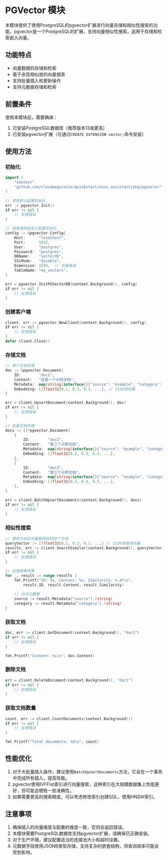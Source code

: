 # PGVector 模块

本模块提供了使用PostgreSQL的pgvector扩展进行向量存储和相似性搜索的功能。pgvector是一个PostgreSQL的扩展，支持向量相似性搜索，适用于存储和检索嵌入向量。

## 功能特点

- 向量数据的存储和检索
- 基于余弦相似度的向量搜索
- 支持批量插入和更新操作
- 支持元数据存储和检索

## 前置条件

使用本模块前，需要确保：

1. 已安装PostgreSQL数据库（推荐版本13或更高）
2. 已安装pgvector扩展（可通过`CREATE EXTENSION vector;`命令安装）

## 使用方法

### 初始化

```go
import (
    "context"
    "github.com/cloudwego/eino/quickstart/eino_assistant/pkg/pgvector"
)

// 使用默认配置初始化
err := pgvector.Init()
if err != nil {
    // 处理错误
}

// 或者使用自定义配置初始化
config := &pgvector.Config{
    Host:      "localhost",
    Port:      5432,
    User:      "postgres",
    Password:  "postgres",
    DBName:    "vectordb",
    SSLMode:   "disable",
    Dimension: 1536,  // 向量维度
    TableName: "my_vectors",
}

err = pgvector.InitPGVectorDB(context.Background(), config)
if err != nil {
    // 处理错误
}
```

### 创建客户端

```go
client, err := pgvector.NewClient(context.Background(), config)
if err != nil {
    // 处理错误
}
defer client.Close()
```

### 存储文档

```go
// 单个文档存储
doc := &pgvector.Document{
    ID:        "doc1",
    Content:   "这是一个示例文档",
    Metadata:  map[string]interface{}{"source": "example", "category": "test"},
    Embedding: []float32{0.1, 0.2, 0.3, ...}, // 1536维向量
}

err = client.UpsertDocument(context.Background(), doc)
if err != nil {
    // 处理错误
}

// 批量文档存储
docs := []*pgvector.Document{
    {
        ID:        "doc2",
        Content:   "第二个示例文档",
        Metadata:  map[string]interface{}{"source": "example", "category": "test"},
        Embedding: []float32{0.2, 0.3, 0.4, ...},
    },
    {
        ID:        "doc3",
        Content:   "第三个示例文档",
        Metadata:  map[string]interface{}{"source": "example", "category": "production"},
        Embedding: []float32{0.3, 0.4, 0.5, ...},
    },
}

err = client.BatchUpsertDocuments(context.Background(), docs)
if err != nil {
    // 处理错误
}
```

### 相似性搜索

```go
// 搜索与给定向量最相似的10个文档
queryVector := []float32{0.1, 0.2, 0.3, ...} // 1536维查询向量
results, err := client.SearchSimilar(context.Background(), queryVector, 10)
if err != nil {
    // 处理错误
}

// 处理搜索结果
for _, result := range results {
    fmt.Printf("ID: %s, Content: %s, Similarity: %.4f\n", 
        result.ID, result.Content, result.Similarity)
    
    // 访问元数据
    source := result.Metadata["source"].(string)
    category := result.Metadata["category"].(string)
}
```

### 获取文档

```go
doc, err := client.GetDocument(context.Background(), "doc1")
if err != nil {
    // 处理错误
}

fmt.Printf("Content: %s\n", doc.Content)
```

### 删除文档

```go
err = client.DeleteDocument(context.Background(), "doc1")
if err != nil {
    // 处理错误
}
```

### 获取文档数量

```go
count, err := client.CountDocuments(context.Background())
if err != nil {
    // 处理错误
}

fmt.Printf("Total documents: %d\n", count)
```

## 性能优化

1. 对于大批量插入操作，建议使用`BatchUpsertDocuments`方法，它会在一个事务中完成所有插入，提高性能。
2. pgvector使用IVFFlat索引进行向量搜索，这种索引在大规模数据集上性能更好，但可能会牺牲一些准确性。
3. 如果需要更高的搜索精度，可以考虑修改索引创建SQL，使用HNSW索引。

## 注意事项

1. 确保插入的向量维度与配置的维度一致，否则会返回错误。
2. 本模块需要PostgreSQL数据库支持pgvector扩展，请确保已正确安装。
3. 对于生产环境，建议配置适当的连接池大小和超时设置。
4. 元数据字段使用JSONB类型存储，支持复杂的嵌套结构，但查询效率可能会受到影响。 